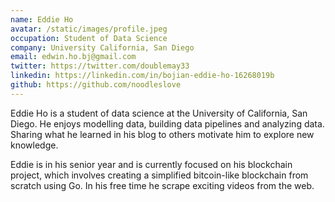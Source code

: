 ```yaml
---
name: Eddie Ho
avatar: /static/images/profile.jpeg
occupation: Student of Data Science
company: University California, San Diego
email: edwin.ho.bj@gmail.com
twitter: https://twitter.com/doublemay33
linkedin: https://linkedin.com/in/bojian-eddie-ho-16268019b
github: https://github.com/noodleslove
---
```


Eddie Ho is a student of data science at the University of California, San Diego.
He enjoys modelling data, building data pipelines and analyzing data. Sharing
what he learned in his blog to others motivate him to explore new knowledge.

Eddie is in his senior year and is currently focused on his blockchain project,
which involves creating a simplified bitcoin-like blockchain from scratch using
Go. In his free time he scrape exciting videos from the web.
